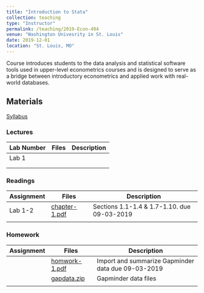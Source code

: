 ```yaml
---
title: "Introduction to Stata"
collection: teaching
type: "Instructor"
permalink: /teaching/2019-Econ-494
venue: "Washington Univesrity in St. Louis"
date: 2019-12-01
location: "St. Louis, MO"
---
```


Course introduces students to the data analysis and statistical software tools used in upper-level econometrics courses and is designed to serve as a bridge between introductory econometrics and applied work with real-world databases.

## Materials
[Syllabus](http://zdinakmg.github.io/files/494/econ-494-syllabus-fl2019.pdf) 

### Lectures

| Lab Number       | Files  | Description                                                  |
| --------         | ------ | ------------------------------------------------------------ |
| Lab 1 | | |
| | |
| | |


### Readings

| Assignment       | Files  | Description                                                  |
| --------         | ------ | ------------------------------------------------------------ |
| Lab 1-2 | [chapter-1.pdf](http://zdinakmg.github.io/files/494/chapter-1.pdf) | Sections 1.1-1.4 & 1.7-1.10. due 09-03-2019 |
| | | |

### Homework

| Assignment       | Files  | Description                                                  |
| --------         | ------ | ------------------------------------------------------------ |
| | [homwork-1.pdf](http://zdinakmg.github.io/files/494/econ-494-homework-1.pdf) |  Import and summarize Gapminder data due 09-03-2019 |
| | [gapdata.zip](http://zdinakmg.github.io/files/494/gapdata.zip) | Gapminder data files |
| | | |




